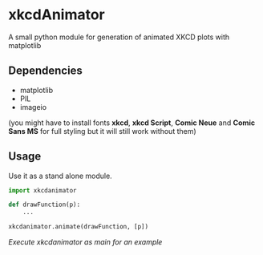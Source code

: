 # xkcdAnimator
A small python module for generation of animated XKCD plots with matplotlib

## Dependencies
- matplotlib
- PIL
- imageio

(you might have to install fonts **xkcd**, **xkcd Script**, **Comic Neue** and **Comic Sans MS** for full styling but it will still work without them)

## Usage

Use it as a stand alone module.

```python
import xkcdanimator

def drawFunction(p):
    ...

xkcdanimator.animate(drawFunction, [p])
```

*Execute xkcdanimator as main for an example*
